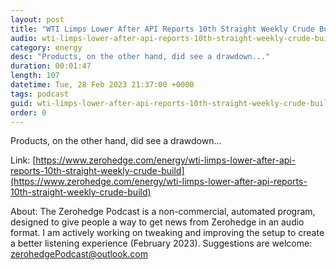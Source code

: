 ```yaml
---
layout: post
title: "WTI Limps Lower After API Reports 10th Straight Weekly Crude Build"
audio: wti-limps-lower-after-api-reports-10th-straight-weekly-crude-build-0
category: energy
desc: "Products, on the other hand, did see a drawdown..."
duration: 00:01:47
length: 107
datetime: Tue, 28 Feb 2023 21:37:00 +0000
tags: podcast
guid: wti-limps-lower-after-api-reports-10th-straight-weekly-crude-build-0
order: 0
---
```

Products, on the other hand, did see a drawdown...

Link: [https://www.zerohedge.com/energy/wti-limps-lower-after-api-reports-10th-straight-weekly-crude-build](https://www.zerohedge.com/energy/wti-limps-lower-after-api-reports-10th-straight-weekly-crude-build)

About: The Zerohedge Podcast is a non-commercial, automated program, designed to give people a way to get news from Zerohedge in an audio format.  I am actively working on tweaking and improving the setup to create a better listening experience (February 2023).  Suggestions are welcome: [zerohedgePodcast@outlook.com](mailto:zerohedgePodcast@outlook.com)